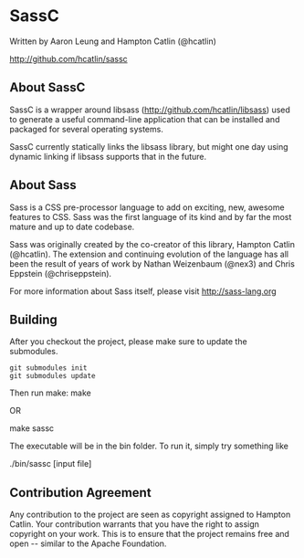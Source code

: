 SassC
=======

Written by Aaron Leung and Hampton Catlin (@hcatlin)

http://github.com/hcatlin/sassc

About SassC
-----------

SassC is a wrapper around libsass (http://github.com/hcatlin/libsass)
used to generate a useful command-line application that can be installed
and packaged for several operating systems.

SassC currently statically links the libsass library, but might one
day using dynamic linking if libsass supports that in the future.

About Sass
----------

Sass is a CSS pre-processor language to add on exciting, new, 
awesome features to CSS. Sass was the first language of its kind
and by far the most mature and up to date codebase.

Sass was originally created by the co-creator of this library, 
Hampton Catlin (@hcatlin). The extension and continuing evolution
of the language has all been the result of years of work by Nathan
Weizenbaum (@nex3) and Chris Eppstein (@chriseppstein). 

For more information about Sass itself, please visit http://sass-lang.org

Building
--------

After you checkout the project, please make sure to update the
submodules.

	git submodules init
	git submodules update
	
Then run make:
  make

OR

  make sassc
  
The executable will be in the bin folder. To run it, simply try something like

  ./bin/sassc [input file]

Contribution Agreement
----------------------

Any contribution to the project are seen as copyright assigned to Hampton Catlin. Your contribution warrants that you have the right to assign copyright on your work. This is to ensure that the project remains free and open -- similar to the Apache Foundation.